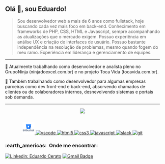 ## Olá 👋, sou <strong>Eduardo!</strong>

> Sou desenvolvedor web a mais de 6 anos como fullstack, hoje buscando cada vez mais foco em back-end.
> Conhecimento em frameworks de PHP, CSS, HTML e Javascript, sempre acompanhando as atualizações que o mercado exigem.
> Possuo experiência em análise UX e criação de interfaces de usuário.
> Possuo bastante independência na resolução de problemas, mesmo quando fogem do meu ramo.
> Experiência em liderança e gerenciamento de equipes.

----

🔭 Atualmente trabalhando como desenvolvedor e analista pleno no GrupoNinja (ninjadoexcel.com.br) e no projeto Toca Vida (tocavida.com.br).

🔭 Também trabalhando como desenvolvedor para algumas empresas parceiras como dev front-end e back-end, absorvendo chamados de clientes ou de colaboradores internos, desnevolvendo sistemas e portais sob demanda.

----
<div align="center" style="margin-bottom:25px">
  <img height="180em" src="https://github-readme-stats.vercel.app/api?username=VanessaSwerts&theme=dracula&show_icons=true" />
</div>

  <p align="center">
   <a href="https://bitbucket.com/">
    <img src="https://raw.githubusercontent.com/devicons/devicon/v2.14.0/icons/bitbucket/bitbucket-original-wordmark.svg" alt="vscode" width="40" height="40"/>
   </a>
   <a href="https://code.visualstudio.com/">
      <img src="https://cdn.jsdelivr.net/gh/devicons/devicon/icons/vscode/vscode-original.svg" alt="vscode" width="40" height="40"/>
   </a>
   <a href="https://developer.mozilla.org/pt-BR/docs/Web/HTML">
      <img src="https://cdn.jsdelivr.net/gh/devicons/devicon/icons/html5/html5-plain.svg" alt="html5" width="40" height="40"/>
   </a>
   <a href="https://developer.mozilla.org/pt-BR/docs/Web/CSS">
      <img src="https://cdn.jsdelivr.net/gh/devicons/devicon/icons/css3/css3-plain.svg" alt="css3" width="40" height="40"/>
   </a>
   <a href="https://developer.mozilla.org/en-US/docs/Web/JavaScript">
      <img src="https://cdn.jsdelivr.net/gh/devicons/devicon/icons/javascript/javascript-original.svg" alt="javascript" width="40" height="40"/>
   </a>
   <a href="https://www.slack.com">
      <img src="https://cdn.jsdelivr.net/gh/devicons/devicon/icons/slack/slack-original.svg" alt="slack" width="40" height="40"/>
   </a>
   <a href="https://git-scm.com/">
      <img src="https://cdn.jsdelivr.net/gh/devicons/devicon/icons/git/git-original.svg" alt="git" width="40" height="40"/>
   </a>
</p>

<h3> :earth_americas: &nbsp;Onde me encontrar: </h3> 

[![Linkedin: Eduardo Cerato](https://img.shields.io/badge/-USERNAME-blue?style=flat-square&logo=Linkedin&logoColor=white&link=https://www.linkedin.com/in/eduardo-cerato/)](https://www.linkedin.com/in/eduardo-cerato/)
[![Gmail Badge](https://img.shields.io/badge/-eduardol_luis@hotmail.com-006bed?style=flat-square&logo=Gmail&logoColor=white&link=mailto:eduardol_luis@hotmail.com)](mailto:eduardol_luis@hotmail.com)
